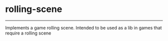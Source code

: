 # rolling-scene
----------------

Implements a game rolling scene. Intended to be used as a lib in games that require a rolling scene

